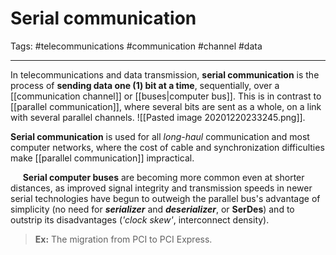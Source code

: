 # Serial communication
Tags: #telecommunications #communication #channel #data

---

In  telecommunications and data  transmission, **serial communication** is the process  of **sending data one (1) bit at a time**, sequentially, over a [[communication channel]] or [[buses|computer bus]].
This is in contrast to [[parallel communication]], where several bits are sent as a whole, on a link with several parallel channels.
![[Pasted image 20201220233245.png]].

**Serial communication** is used for all _long-haul_ communication and most computer networks, where the cost of cable and synchronization difficulties make [[parallel communication]] impractical.

&nbsp;&nbsp;&nbsp;&nbsp; **Serial computer buses** are becoming more common even at shorter distances, as improved signal integrity and transmission speeds in newer serial technologies have begun to outweigh the parallel bus's advantage of simplicity (no need for _**serializer**_ and _**deserializer**_, or **SerDes**) and to outstrip its disadvantages (_'clock skew'_, interconnect density). 

> **Ex:** The migration from PCI to PCI Express. 